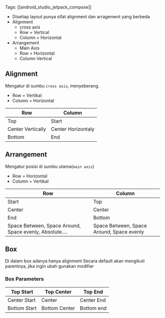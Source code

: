 Tags: [[android_studio_jetpack_compose]]

- Disetiap layout punya sifat alignment dan arragement yang berbeda
- Alignment
    - cross axis
    - Row = Vertical
    - Column = Horizontal
- Arrangement
    - Main Axis
    - Row = Horizontal
    - Column Vertical

## Alignment

Mengatur di sumbu `cross axis`, menyeberang.

- Row = Vertikal
- Column = Horizontal

| Row               | Column             |
| ----------------- | ------------------ |
| Top               | Start              |
| Center Vertically | Center Horizontaly |
| Bottom            | End                |

## Arrangement

Mengatur posisi di sumbu utama(`main axis`)

- Row = Horizontal
- Column = Vertikal

| Row                                                   | Column                                    |
| ----------------------------------------------------- | ----------------------------------------- |
| Start                                                 | Top                                       |
| Center                                                | Center                                    |
| End                                                   | Bottom                                    |
| Space Between, Space Around, Space evenly, Absolute…. | Space Between, Space Around, Space evenly |

## Box

Di dalam box adanya hanya alignment
Secara default akan mengikuti parentnya, jika ingin ubah gunakan modifier
### Box Parameters

| Top Start    | Top Center    | Top End    |
| ------------ | ------------- | ---------- |
| Center Start | Center        | Center End |
| Bottom Start | Bottom Center | Bottom end |
